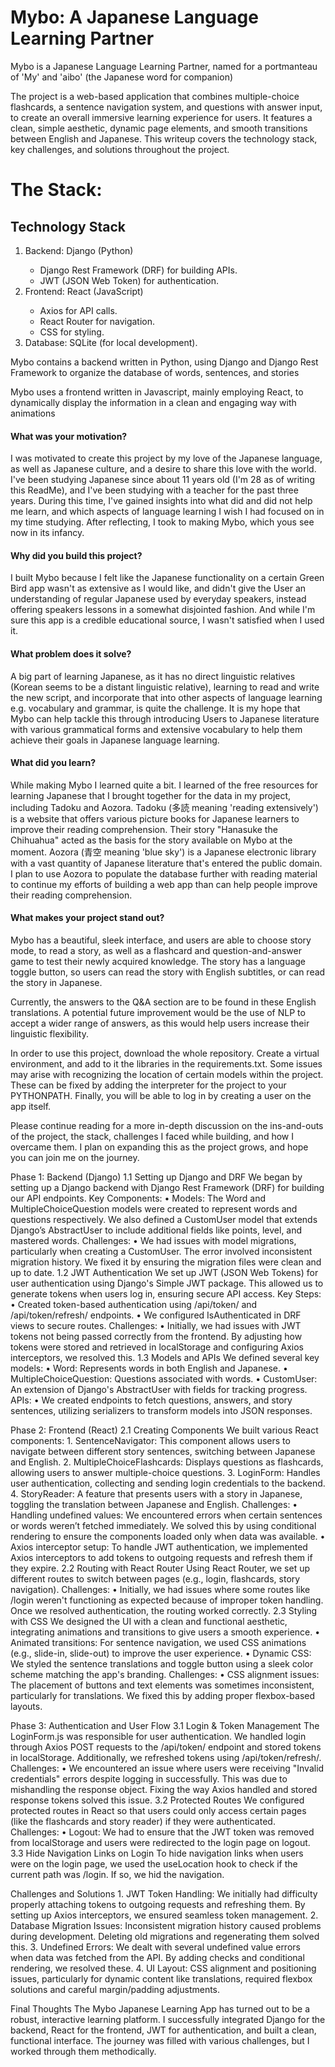 <h1>Mybo: A Japanese Language Learning Partner</h1>
<body>
<p>
Mybo is a Japanese Language Learning Partner, named for a portmanteau of 'My' and 'aibo' (the Japanese word for companion)
</p>
<p>
The project is a web-based application that combines multiple-choice flashcards, a sentence navigation system, and questions with answer input, to create an overall immersive learning experience for users. It features a clean, simple aesthetic, dynamic page elements, and smooth transitions between English and Japanese. This writeup covers the technology stack, key challenges, and solutions throughout the project.
</p>
<h1>The Stack:</h1>
<h2>Technology Stack</h2>

<ol>
<li>Backend: Django (Python) </li>
       <ul>
       <li>Django Rest Framework (DRF) for building APIs.</li>
       <li>JWT (JSON Web Token) for authentication.</li>
       </ul>
<li>Frontend: React (JavaScript)</li>
       <ul>
       <li>Axios for API calls.</li>
        <li>React Router for navigation.</li>
       <li>CSS for styling.</li>
       </ul>
<li>Database: SQLite (for local development).</li>
</ol>
<p>
Mybo contains a backend written in Python, using Django and Django Rest Framework to organize the database of words, sentences, and stories
</p>
<p>
Mybo uses a frontend written in Javascript, mainly employing React, to dynamically display the information in a clean and engaging way with animations
</p>

<p>
<h4>What was your motivation?</h4>
I was motivated to create this project by my love of the Japanese language, as well as Japanese culture, and a desire to share this love with the world. I've been studying Japanese since about 11 years old (I'm 28 as of writing this ReadMe), and I've been studying with a teacher for the past three years. During this time, I've gained insights into what did and did not help me learn, and which aspects of language learning I wish I had focused on in my time studying. After reflecting, I took to making Mybo, which yous see now in its infancy. 
</p>
<p>
<h4>Why did you build this project?</h4>
I built Mybo because I felt like the Japanese functionality on a certain Green Bird app wasn't as extensive as I would like, and didn't give the User an understanding of regular Japanese used by everyday speakers, instead offering speakers lessons in a somewhat disjointed fashion. And while I'm sure this app is a credible educational source, I wasn't satisfied when I used it. 
</p>
<p>
<h4>What problem does it solve?</h4>
A big part of learning Japanese, as it has no direct linguistic relatives (Korean seems to be a distant linguistic relative), learning to read and write the new script, and incorporate that into other aspects of language learning e.g. vocabulary and grammar, is quite the challenge. It is my hope that Mybo can help tackle this through introducing Users to Japanese literature with various grammatical forms and extensive vocabulary to help them achieve their goals in Japanese language learning. 
</p>
<p>
<h4>What did you learn?</h4>
While making Mybo I learned quite a bit. I learned of the free resources for learning Japanese that I brought together for the data in my project, including Tadoku and Aozora. Tadoku (多読 meaning 'reading extensively') is a website that offers various picture books for Japanese learners to improve their reading comprehension. Their story "Hanasuke the Chihuahua" acted as the basis for the story available on Mybo at the moment. 
Aozora (青空 meaning 'blue sky') is a Japanese electronic library with a vast quantity of Japanese literature that's entered the public domain. I plan to use Aozora to populate the database further with reading material to continue my efforts of building a web app than can help people improve their reading comprehension. 
</p>
<p>
<h4>What makes your project stand out?</h4>
Mybo has a beautiful, sleek interface, and users are able to choose story mode, to read a story, as well as a flashcard and question-and-answer game to test their newly acquired knowledge. The story has a language toggle button, so users can read the story with English subtitles, or can read the story in Japanese.
</p>
<p>
Currently, the answers to the Q&A section are to be found in these English translations. A potential future improvement would be the use of NLP to accept a wider range of answers, as this would help users increase their linguistic flexibility. 
</p>
<p>
In order to use this project, download the whole repository. Create a virtual environment, and add to it the libraries in the requirements.txt. Some issues may arise with recognizing the location of certain models within the project. These can be fixed by adding the interpreter for the project to your PYTHONPATH. Finally, you will be able to log in by creating a user on the app itself. 
</p>
<p>
Please continue reading for a more in-depth discussion on the ins-and-outs of the project, the stack, challenges I faced while building, and how I overcame them. I plan on expanding this as the project grows, and hope you can join me on the journey. 
</p>
Phase 1: Backend (Django)
1.1 Setting up Django and DRF
We began by setting up a Django backend with Django Rest Framework (DRF) for building our API endpoints.
Key Components:
    • Models: The Word and MultipleChoiceQuestion models were created to represent words and questions respectively. We also defined a CustomUser model that extends Django’s AbstractUser to include additional fields like points, level, and mastered words.
Challenges:
    • We had issues with model migrations, particularly when creating a CustomUser. The error involved inconsistent migration history. We fixed it by ensuring the migration files were clean and up to date.
1.2 JWT Authentication
We set up JWT (JSON Web Tokens) for user authentication using Django's Simple JWT package. This allowed us to generate tokens when users log in, ensuring secure API access.
Key Steps:
    • Created token-based authentication using /api/token/ and /api/token/refresh/ endpoints.
    • We configured IsAuthenticated in DRF views to secure routes.
Challenges:
    • Initially, we had issues with JWT tokens not being passed correctly from the frontend. By adjusting how tokens were stored and retrieved in localStorage and configuring Axios interceptors, we resolved this.
1.3 Models and APIs
We defined several key models:
    • Word: Represents words in both English and Japanese.
    • MultipleChoiceQuestion: Questions associated with words.
    • CustomUser: An extension of Django's AbstractUser with fields for tracking progress.
APIs:
    • We created endpoints to fetch questions, answers, and story sentences, utilizing serializers to transform models into JSON responses.

Phase 2: Frontend (React)
2.1 Creating Components
We built various React components:
    1. SentenceNavigator: This component allows users to navigate between different story sentences, switching between Japanese and English.
    2. MultipleChoiceFlashcards: Displays questions as flashcards, allowing users to answer multiple-choice questions.
    3. LoginForm: Handles user authentication, collecting and sending login credentials to the backend.
    4. StoryReader: A feature that presents users with a story in Japanese, toggling the translation between Japanese and English.
Challenges:
    • Handling undefined values: We encountered errors when certain sentences or words weren’t fetched immediately. We solved this by using conditional rendering to ensure the components loaded only when data was available.
    • Axios interceptor setup: To handle JWT authentication, we implemented Axios interceptors to add tokens to outgoing requests and refresh them if they expire.
2.2 Routing with React Router
Using React Router, we set up different routes to switch between pages (e.g., login, flashcards, story navigation).
Challenges:
    • Initially, we had issues where some routes like /login weren't functioning as expected because of improper token handling. Once we resolved authentication, the routing worked correctly.
2.3 Styling with CSS
We designed the UI with a clean and functional aesthetic, integrating animations and transitions to give users a smooth experience.
    • Animated transitions: For sentence navigation, we used CSS animations (e.g., slide-in, slide-out) to improve the user experience.
    • Dynamic CSS: We styled the sentence translations and toggle button using a sleek color scheme matching the app's branding.
Challenges:
    • CSS alignment issues: The placement of buttons and text elements was sometimes inconsistent, particularly for translations. We fixed this by adding proper flexbox-based layouts.

Phase 3: Authentication and User Flow
3.1 Login & Token Management
The LoginForm.js was responsible for user authentication. We handled login through Axios POST requests to the /api/token/ endpoint and stored tokens in localStorage. Additionally, we refreshed tokens using /api/token/refresh/.
Challenges:
    • We encountered an issue where users were receiving "Invalid credentials" errors despite logging in successfully. This was due to mishandling the response object. Fixing the way Axios handled and stored response tokens solved this issue.
3.2 Protected Routes
We configured protected routes in React so that users could only access certain pages (like the flashcards and story reader) if they were authenticated.
Challenges:
    • Logout: We had to ensure that the JWT token was removed from localStorage and users were redirected to the login page on logout.
3.3 Hide Navigation Links on Login
To hide navigation links when users were on the login page, we used the useLocation hook to check if the current path was /login. If so, we hid the navigation.

Challenges and Solutions
    1. JWT Token Handling: We initially had difficulty properly attaching tokens to outgoing requests and refreshing them. By setting up Axios interceptors, we ensured seamless token management.
    2. Database Migration Issues: Inconsistent migration history caused problems during development. Deleting old migrations and regenerating them solved this.
    3. Undefined Errors: We dealt with several undefined value errors when data was fetched from the API. By adding checks and conditional rendering, we resolved these.
    4. UI Layout: CSS alignment and positioning issues, particularly for dynamic content like translations, required flexbox solutions and careful margin/padding adjustments.

Final Thoughts
The Mybo Japanese Learning App has turned out to be a robust, interactive learning platform. I successfully integrated Django for the backend, React for the frontend, JWT for authentication, and built a clean, functional interface. The journey was filled with various challenges, but I worked through them methodically.
</body>
